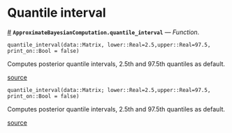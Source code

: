 
<a id='Quantile-interval-1'></a>

# Quantile interval

<a id='ApproximateBayesianComputation.quantile_interval' href='#ApproximateBayesianComputation.quantile_interval'>#</a>
**`ApproximateBayesianComputation.quantile_interval`** &mdash; *Function*.



```
quantile_interval(data::Matrix, lower::Real=2.5,upper::Real=97.5,  print_on::Bool = false)
```

Computes posterior quantile intervals, 2.5th and 97.5th quantiles as default.


<a target='_blank' href='https://github.com/SamuelWiqvist/ApproximateBayesianComputation.jl/blob/e462f22d3194c7bcc5dec24708fc4385d8ca1ab8/src\posteriorinference.jl#L3' class='documenter-source'>source</a><br>


```
quantile_interval(data::Matrix; lower::Real=2.5,upper::Real=97.5, print_on::Bool = false)
```

Computes posterior quantile intervals, 2.5th and 97.5th quantiles as default.


<a target='_blank' href='https://github.com/SamuelWiqvist/ApproximateBayesianComputation.jl/blob/e462f22d3194c7bcc5dec24708fc4385d8ca1ab8/src\posteriorinference.jl#L35' class='documenter-source'>source</a><br>

